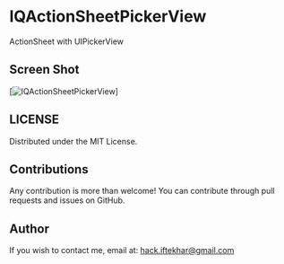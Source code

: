 IQActionSheetPickerView
=======================

ActionSheet with UIPickerView

## Screen Shot
[![IQActionSheetPickerView](.IQActionSheetPickerView.png)]


LICENSE
---
Distributed under the MIT License.

Contributions
---
Any contribution is more than welcome! You can contribute through pull requests and issues on GitHub.

Author
---
If you wish to contact me, email at: hack.iftekhar@gmail.com
